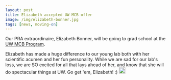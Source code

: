```yaml
---
layout: post
title: Elizabeth accepted UW MCB offer
image: /img/elizabeth-bonner.jpg
tags: [news, moving-on]
---
```

Our PRA extraordinaire, Elizabeth Bonner, will be going to grad school at the [UW MCB Program](https://grad.uw.edu/about-the-graduate-school/interdisciplinary-programs/molecular-and-cellular-biology/). 

Elizabeth has made a huge difference to our young lab both with her scientific acumen and her fun personality. While we are sad for our lab's loss, we are SO excited for all that lays ahead of her, and know that she will do spectacular things at UW. Go get 'em, Elizabeth! :) <img src="https://emojis.slackmojis.com/emojis/images/1453406830/264/success-kid.png?1453406830" style="width:20px !important;height:20px !important;"  />

<br>
<br>
